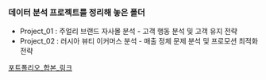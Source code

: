 ### 데이터 분석 프로젝트를 정리해 놓은 폴더

- Project_01 : 주얼리 브랜드 자사몰 분석 - 고객 행동 분석 및 고객 유지 전략
- Project_02 : 러시아 뷰티 이커머스 분석 - 매출 정체 문제 분석 및 프로모션 최적화 전략

[포트폴리오_합본_링크](https://vo.la/pemwEZ)

